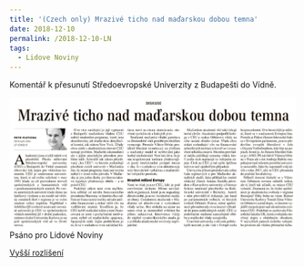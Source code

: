 ```yaml
---
title: '(Czech only) Mrazivé ticho nad maďarskou dobou temna'
date: 2018-12-10
permalink: /2018-12-10-LN
tags:
  - Lidove Noviny
---
```


Komentář k přesunutí Středoevropské Univerzity z Budapešti do Vídně.

<img src="/images/LNclanek.PNG"
     alt="LN clanek"
     style="float: left; margin-right: 10px;" />
     
Psáno pro Lidové Noviny

[Vyšší rozlišení](/images/LNclanek.PNG)
